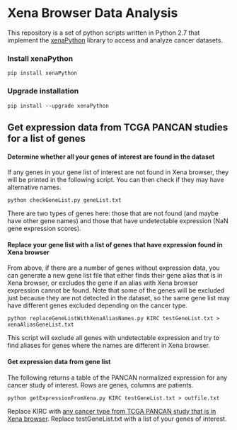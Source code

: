 # Xena Browser Data Analysis
This repository is a set of python scripts written in Python 2.7 that implement the [xenaPython](https://github.com/ucscXena/xenaPython) library to access and analyze cancer datasets.

### Install xenaPython
```
pip install xenaPython
```
### Upgrade installation
```
pip install --upgrade xenaPython
```

## Get expression data from TCGA PANCAN studies for a list of genes

#### Determine whether all your genes of interest are found in the dataset
If any genes in your gene list of interest are not found in Xena browser, they will be printed in the following script. You can then check if they may have alternative names.
```
python checkGeneList.py geneList.txt
```
There are two types of genes here: those that are not found (and maybe have other gene names) and those that have undetectable expression (NaN gene expression scores).

#### Replace your gene list with a list of genes that have expression found in Xena browser
From above, if there are a number of genes without expression data, you can generate a new gene list file that either finds their gene alias that is in Xena browser, or excludes the gene if an alias with Xena browser expression cannot be found. Note that some of the genes will be excluded just because they are not detected in the dataset, so the same gene list may have different genes excluded depending on the cancer type.
```
python replaceGeneListWithXenaAliasNames.py KIRC testGeneList.txt > xenaAliasGeneList.txt
```
This script will exclude all genes with undetectable expression and try to find aliases for genes where the names are different in Xena browser.

#### Get expression data from gene list
The following returns a table of the PANCAN normalized expression for any cancer study of interest. Rows are genes, columns are patients.
```
python getExpressionFromXena.py KIRC testGeneList.txt > outfile.txt
```
Replace KIRC with [any cancer type from TCGA PANCAN study that is in Xena browser](https://xenabrowser.net/datapages/). Replace testGeneList.txt with a list of your genes of interest.
